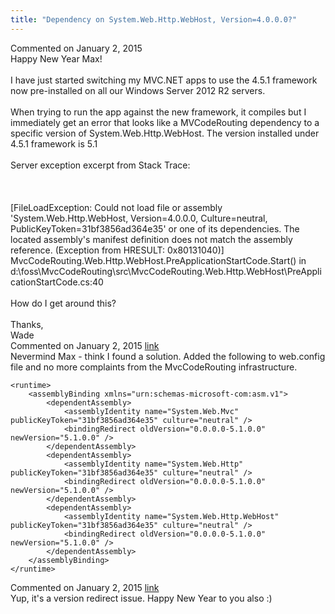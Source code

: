 ```yaml
---
title: "Dependency on System.Web.Http.WebHost, Version=4.0.0.0?"
---
```

<div id="post1338575" class="discussion-comment op">
   <div class="discussion-header">Commented on 
      <time datetime="2015-01-02T09:57:25.353-08:00" title="2015-01-02T09:57:25.353-08:00">January 2, 2015</time>
   </div>
   <div class="discussion-message">Happy New Year Max! <br />
<br />
I have just started switching my MVC.NET apps to use the 4.5.1 framework now pre-installed on all our Windows Server 2012 R2 servers. <br />
<br />
When trying to run the app against the new framework, it compiles but I immediately get an error that looks like a MVCodeRouting dependency to a specific version of System.Web.Http.WebHost. The version installed under 4.5.1 framework is 5.1<br />
<br />
Server exception excerpt from Stack Trace:<br />
<br />
<br />
<br />
[FileLoadException: Could not load file or assembly 'System.Web.Http.WebHost, Version=4.0.0.0, Culture=neutral, PublicKeyToken=31bf3856ad364e35' or one of its dependencies. The located assembly's manifest definition does not match the assembly reference. (Exception from HRESULT: 0x80131040)]<br />
   MvcCodeRouting.Web.Http.WebHost.PreApplicationStartCode.Start() in d:\foss\MvcCodeRouting\src\MvcCodeRouting.Web.Http.WebHost\PreApplicationStartCode.cs:40<br />
<br />
How do I get around this?<br />
<br />
Thanks,<br />
Wade<br />
</div>
</div>
<div id="post1338583" class="discussion-comment marked-as-answer">
   <div class="discussion-header">Commented on 
      <time datetime="2015-01-02T10:13:04.693-08:00" title="2015-01-02T10:13:04.693-08:00">January 2, 2015</time> <a href="#post1338583" class="post-link">link</a></div>
   <div class="discussion-message">Nevermind Max - think I found a solution. Added the following to web.config file and no more complaints from the MvcCodeRouting infrastructure.<br />
<pre><code>&lt;runtime&gt;
    &lt;assemblyBinding xmlns=&quot;urn:schemas-microsoft-com:asm.v1&quot;&gt;
        &lt;dependentAssembly&gt;
            &lt;assemblyIdentity name=&quot;System.Web.Mvc&quot; publicKeyToken=&quot;31bf3856ad364e35&quot; culture=&quot;neutral&quot; /&gt;
            &lt;bindingRedirect oldVersion=&quot;0.0.0.0-5.1.0.0&quot; newVersion=&quot;5.1.0.0&quot; /&gt;
        &lt;/dependentAssembly&gt;
        &lt;dependentAssembly&gt;
            &lt;assemblyIdentity name=&quot;System.Web.Http&quot; publicKeyToken=&quot;31bf3856ad364e35&quot; culture=&quot;neutral&quot; /&gt;
            &lt;bindingRedirect oldVersion=&quot;0.0.0.0-5.1.0.0&quot; newVersion=&quot;5.1.0.0&quot; /&gt;
        &lt;/dependentAssembly&gt;
        &lt;dependentAssembly&gt;
            &lt;assemblyIdentity name=&quot;System.Web.Http.WebHost&quot; publicKeyToken=&quot;31bf3856ad364e35&quot; culture=&quot;neutral&quot; /&gt;
            &lt;bindingRedirect oldVersion=&quot;0.0.0.0-5.1.0.0&quot; newVersion=&quot;5.1.0.0&quot; /&gt;
        &lt;/dependentAssembly&gt;
    &lt;/assemblyBinding&gt;
&lt;/runtime&gt;</code></pre>

</div>
</div>
<div id="post1338584" class="discussion-comment">
   <div class="discussion-header">Commented on 
      <time datetime="2015-01-02T10:15:56.327-08:00" title="2015-01-02T10:15:56.327-08:00">January 2, 2015</time> <a href="#post1338584" class="post-link">link</a></div>
   <div class="discussion-message">Yup, it's a version redirect issue. Happy New Year to you also :)<br />
</div>
</div>